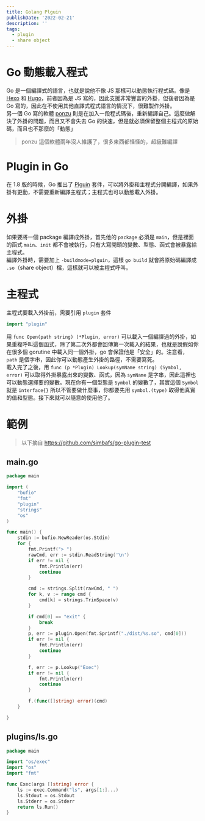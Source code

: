 ```yaml
---
title: Golang Plguin
publishDate: '2022-02-21'
description: ''
tags:
  - plugin
  - share object
---
```


# Go 動態載入程式

Go 是一個編譯式的語言，也就是說他不像 JS 那樣可以動態執行程式碼。像是 [Hexo](https://github.com/hexojs/hexo) 和 [Hugo](https://github.com/gohugoio/hugo)，前者因為是 JS 寫的，因此支援非常豐富的外掛，但後者因為是 Go 寫的，因此在不使用其他直譯式程式語言的情況下，很難製作外掛。  
另一個 Go 寫的軟體 [ponzu](https://github.com/ponzu-cms/ponzu) 則是在加入一段程式碼後，重新編譯自己。這麼做解決了外掛的問題，而且又不會失去 Go 的快速，但是就必須保留整個主程式的原始碼，而且也不那麼的「動態」

> ponzu 這個軟體兩年沒人維護了，很多東西都怪怪的，超級難編譯

# Plugin in Go

在 1.8 版的時候，Go 推出了 [Plguin](https://pkg.go.dev/plugin) 套件，可以將外掛和主程式分開編譯，如果外掛有更動，不需要重新編譯主程式；主程式也可以動態載入外掛。

# 外掛

如果要將一個 package 編譯成外掛，首先他的 `package` 必須是 `main`，但是裡面的函式 `main`、`init` 都不會被執行，只有大寫開頭的變數、型態、函式會被暴露給主程式。  
編譯外掛時，需要加上 `-buildmode=plguin`，這樣 `go build` 就會將原始碼編譯成 `.so`（share object）檔，這樣就可以被主程式呼叫。

# 主程式

主程式要載入外掛前，需要引用 `plugin` 套件

```go
import "plugin"
```

用 `func Open(path string) (*Plugin, error)` 可以載入一個編譯過的外掛，如果重複呼叫這個函式，除了第二次外都會回傳第一次載入的結果，也就是說假如你在很多個 gorutine 中載入同一個外掛，go 會保證他是「安全」的。注意看，`path` 是個字串，因此你可以動態產生外掛的路徑，不需要寫死。  
載入完了之後，用 `func (p *Plugin) Lookup(symName string) (Symbol, error)` 可以取得外掛暴露出來的變數、函式，因為 `symName` 是字串，因此這裡也可以動態選擇要的變數。現在你有一個型態是 `Symbol` 的變數了，其實這個 `Symbol` 就是 `interface{}` 所以不管要做什麼事，你都要先用 `symbol.(type)` 取得他真實的值和型態。接下來就可以隨意的使用他了。

# 範例

> 以下摘自 https://github.com/simbafs/go-plugin-test

## main.go

```go
package main

import (
	"bufio"
	"fmt"
	"plugin"
	"strings"
	"os"
)

func main() {
	stdin := bufio.NewReader(os.Stdin)
	for {
		fmt.Printf("> ")
		rawCmd, err := stdin.ReadString('\n')
		if err != nil {
			fmt.Println(err)
			continue
		}

		cmd := strings.Split(rawCmd, " ")
		for k, v := range cmd {
			cmd[k] = strings.TrimSpace(v)
		}

		if cmd[0] == "exit" {
			break
		}
		p, err := plugin.Open(fmt.Sprintf("./dist/%s.so", cmd[0]))
		if err != nil {
			fmt.Println(err)
			continue
		}

		f, err := p.Lookup("Exec")
		if err != nil {
			fmt.Println(err)
			continue
		}

		f.(func([]string) error)(cmd)
	}

}
```

## plugins/ls.go

```go
package main

import "os/exec"
import "os"
import "fmt"

func Exec(args []string) error {
	ls := exec.Command("ls", args[1:]...)
	ls.Stdout = os.Stdout
	ls.Stderr = os.Stderr
	return ls.Run()
}
```
